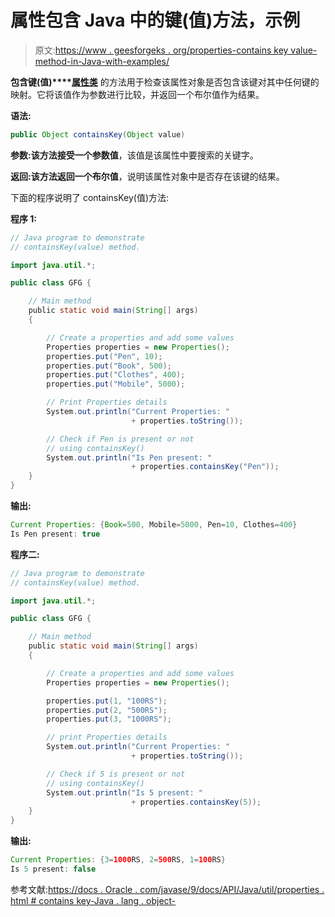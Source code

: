# 属性包含 Java 中的键(值)方法，示例

> 原文:[https://www . geesforgeks . org/properties-contains key value-method-in-Java-with-examples/](https://www.geeksforgeeks.org/properties-containskeyvalue-method-in-java-with-examples/)

**包含键(值)****[属性类](https://www.geeksforgeeks.org/java-util-properties-class-java/)** 的方法用于检查该属性对象是否包含该键对其中任何键的映射。它将该值作为参数进行比较，并返回一个布尔值作为结果。

**语法:**

```java
public Object containsKey(Object value)
```

**参数:**该方法接受一个参数**值**，该值是该属性中要搜索的关键字。

**返回:**该方法返回一个**布尔值**，说明该属性对象中是否存在该键的结果。

下面的程序说明了 containsKey(值)方法:

**程序 1:**

```java
// Java program to demonstrate
// containsKey(value) method.

import java.util.*;

public class GFG {

    // Main method
    public static void main(String[] args)
    {

        // Create a properties and add some values
        Properties properties = new Properties();
        properties.put("Pen", 10);
        properties.put("Book", 500);
        properties.put("Clothes", 400);
        properties.put("Mobile", 5000);

        // Print Properties details
        System.out.println("Current Properties: "
                           + properties.toString());

        // Check if Pen is present or not
        // using containsKey()
        System.out.println("Is Pen present: "
                           + properties.containsKey("Pen"));
    }
}
```

**输出:**

```java
Current Properties: {Book=500, Mobile=5000, Pen=10, Clothes=400}
Is Pen present: true

```

**程序二:**

```java
// Java program to demonstrate
// containsKey(value) method.

import java.util.*;

public class GFG {

    // Main method
    public static void main(String[] args)
    {

        // Create a properties and add some values
        Properties properties = new Properties();

        properties.put(1, "100RS");
        properties.put(2, "500RS");
        properties.put(3, "1000RS");

        // print Properties details
        System.out.println("Current Properties: "
                           + properties.toString());

        // Check if 5 is present or not
        // using containsKey()
        System.out.println("Is 5 present: "
                           + properties.containsKey(5));
    }
}
```

**输出:**

```java
Current Properties: {3=1000RS, 2=500RS, 1=100RS}
Is 5 present: false

```

参考文献:[https://docs . Oracle . com/javase/9/docs/API/Java/util/properties . html # contains key-Java . lang . object-](https://docs.oracle.com/javase/9/docs/api/java/util/Properties.html#containsKey-java.lang.Object-)